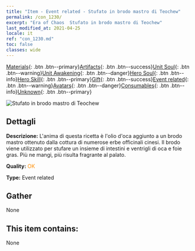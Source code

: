 ```yaml
---
title: "Item - Event related - Stufato in brodo mastro di Teochew"
permalink: /con_1230/
excerpt: "Era of Chaos  Stufato in brodo mastro di Teochew"
last_modified_at: 2021-04-25
locale: it
ref: "con_1230.md"
toc: false
classes: wide
---
```

 [Materials](/ItemsIT/){: .btn .btn--primary}[Artifacts](/ItemsIT/Artifacts/){: .btn .btn--success}[Unit Soul](/ItemsIT/UnitSoul/){: .btn .btn--warning}[Unit Awakening](/ItemsIT/UnitAwakening/){: .btn .btn--danger}[Hero Soul](/ItemsIT/HeroSoul/){: .btn .btn--info}[Hero Skill](/ItemsIT/HeroSkill/){: .btn .btn--primary}[Gift](/ItemsIT/Gift/){: .btn .btn--success}[Event related](/ItemsIT/Events/){: .btn .btn--warning}[Avatars](/ItemsIT/Avatars/){: .btn .btn--danger}[Consumables](/ItemsIT/Consumables/){: .btn .btn--info}[Unknown](/ItemsIT/Unknown/){: .btn .btn--primary}

 ![Stufato in brodo mastro di Teochew](/images/t/i_81531131.png)

## Dettagli
 **Descrizione:** L'anima di questa ricetta è l'olio d'oca aggiunto a un brodo mastro ottenuto dalla cottura di numerose erbe officinali cinesi. Il brodo viene utilizzato per stufare un insieme di intestini e ventrigli di oca e foie gras. Più ne mangi, più risulta fragrante al palato.

 **Quality:** <span style="color: #FF8C00">OK</span>

 **Type:** Event related

## Gather

  None

## This item contains:

  None

